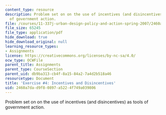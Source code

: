 ```yaml
---
content_type: resource
description: Problem set on on the use of incentives (and disincentives) as tools
  of government action.
file: /courses/11-337j-urban-design-policy-and-action-spring-2007/2460a7dad9f80897a5224f749a039806_exercise4.pdf
file_size: 65245
file_type: application/pdf
hide_download: true
hide_download_original: null
learning_resource_types:
- Assignments
license: https://creativecommons.org/licenses/by-nc-sa/4.0/
ocw_type: OCWFile
parent_title: Assignments
parent_type: CourseSection
parent_uid: db9ba313-cb4f-8a15-84a2-7a4d2b518a46
resourcetype: Document
title: 'Exercise #4: Incentives and Disincentives'
uid: 2460a7da-d9f8-0897-a522-4f749a039806
---
```

Problem set on on the use of incentives (and disincentives) as tools of government action.